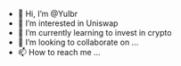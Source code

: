 - 👋 Hi, I’m @YuIbr
- 👀 I’m interested in Uniswap
- 🌱 I’m currently learning to invest in crypto
- 💞️ I’m looking to collaborate on ...
- 📫 How to reach me ...

<!---
YuIbr/YuIbr is a ✨ special ✨ repository because its `README.md` (this file) appears on your GitHub profile.
You can click the Preview link to take a look at your changes.
--->
